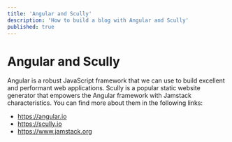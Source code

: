 ```yaml
---
title: 'Angular and Scully'
description: 'How to build a blog with Angular and Scully'
published: true
---
```


# Angular and Scully

Angular is a robust JavaScript framework that we can use to build
excellent and performant web applications.
Scully is a popular static website generator that empowers the
Angular framework with Jamstack characteristics.
You can find more about them in the following links:

-   https://angular.io
-   https://scully.io
-   https://www.jamstack.org
